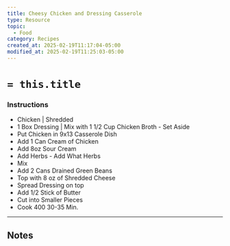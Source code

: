 ```yaml
---
title: Cheesy Chicken and Dressing Casserole
type: Resource
topic:
  - Food
category: Recipes
created_at: 2025-02-19T11:17:04-05:00
modified_at: 2025-02-19T11:25:03-05:00
---
```

# `= this.title`

### Instructions
- Chicken | Shredded
- 1 Box Dressing | Mix with 1 1/2 Cup Chicken Broth - Set Aside
- Put Chicken in 9x13 Casserole Dish
- Add 1 Can Cream of Chicken
- Add 8oz Sour Cream
- Add Herbs - Add What Herbs
- Mix
- Add 2 Cans Drained Green Beans
- Top with 8 oz of Shredded Cheese
- Spread Dressing on top
- Add 1/2 Stick of Butter
- Cut into Smaller Pieces
- Cook 400 30-35 Min.
-----
## Notes
